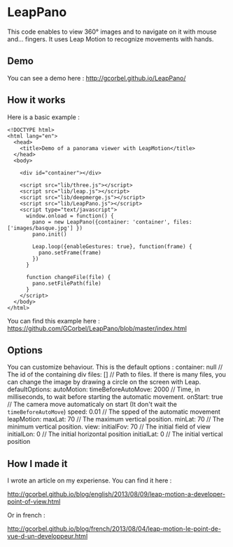 LeapPano
========

This code enables to view 360° images and to navigate on it with mouse and... fingers.
It uses Leap Motion to recognize movements with hands.

Demo
----

You can see a demo here : http://gcorbel.github.io/LeapPano/

How it works
------------

Here is a basic example :

    <!DOCTYPE html>
    <html lang="en">
      <head>
        <title>Demo of a panorama viewer with LeapMotion</title>
      </head>
      <body>

        <div id="container"></div>

        <script src="lib/three.js"></script>
        <script src="lib/leap.js"></script>
        <script src="lib/deepmerge.js"></script>
        <script src="lib/LeapPano.js"></script>
        <script type="text/javascript">
          window.onload = function() {
            pano = new LeapPano({container: 'container', files: ['images/basque.jpg'] })
            pano.init()

            Leap.loop({enableGestures: true}, function(frame) {
              pano.setFrame(frame)
            })
          }

          function changeFile(file) {
            pano.setFilePath(file)
          }
        </script>
      </body>
    </html>

You can find this example here : https://github.com/GCorbel/LeapPano/blob/master/index.html

Options
-------

You can customize behaviour. This is the default options :
    container: null // The id of the containing div
    files: [] // Path to files. If there is many files, you can change the image by drawing a circle on the screen with Leap.
    defaultOptions:
      autoMotion:
        timeBeforeAutoMove: 2000 // Time, in milliseconds, to wait before starting the automatic movement.
        onStart: true // The camera move automaticaly on start (It don't wait the `timeBeforeAutoMove`)
        speed: 0.01 // The spped of the automatic movement
      leapMotion:
        maxLat: 70 // The maximum vertical position.
        minLat: 70 // The minimum vertical position.
      view:
        initialFov: 70 // The initial field of view
        initialLon: 0 // The initial horizontal position
        initialLat: 0 // The initial vertical position

How I made it
-------------

 I wrote an article on my experiense. You can find it here :

 http://gcorbel.github.io/blog/english/2013/08/09/leap-motion-a-developer-point-of-view.html

 Or in french :

 http://gcorbel.github.io/blog/french/2013/08/04/leap-motion-le-point-de-vue-d-un-developpeur.html

